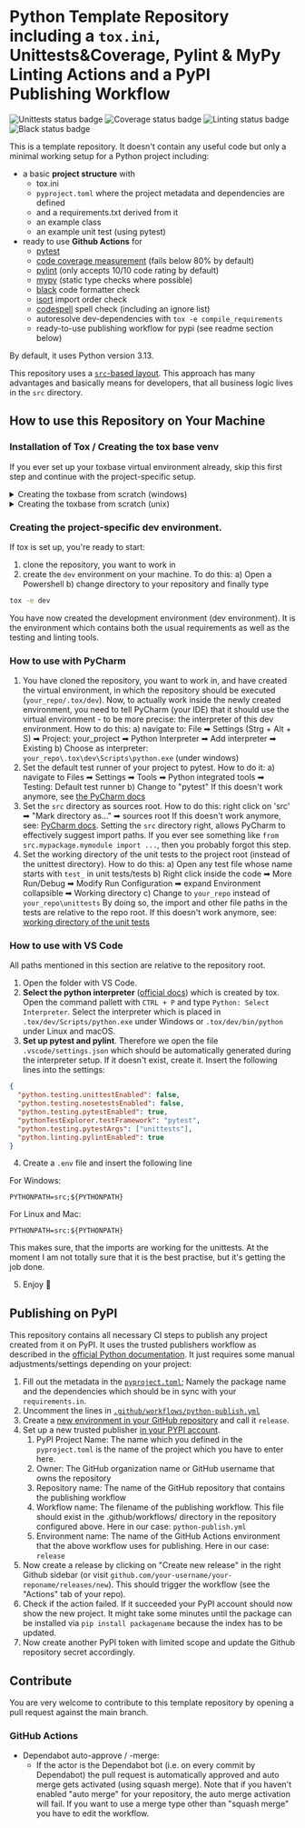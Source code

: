 # Python Template Repository including a `tox.ini`, Unittests&Coverage, Pylint & MyPy Linting Actions and a PyPI Publishing Workflow

<!--- you need to replace the `organization/repo_name` in the status badge URLs --->

![Unittests status badge](https://github.com/Hochfrequenz/python_template_repository/workflows/Unittests/badge.svg)
![Coverage status badge](https://github.com/Hochfrequenz/python_template_repository/workflows/Coverage/badge.svg)
![Linting status badge](https://github.com/Hochfrequenz/python_template_repository/workflows/Linting/badge.svg)
![Black status badge](https://github.com/Hochfrequenz/python_template_repository/workflows/Formatting/badge.svg)

This is a template repository.
It doesn't contain any useful code but only a minimal working setup for a Python project including:

- a basic **project structure** with
  - tox.ini
  - `pyproject.toml` where the project metadata and dependencies are defined
  - and a requirements.txt derived from it
  - an example class
  - an example unit test (using pytest)
- ready to use **Github Actions** for
  - [pytest](https://pytest.org)
  - [code coverage measurement](https://coverage.readthedocs.io) (fails below 80% by default)
  - [pylint](https://pylint.org/) (only accepts 10/10 code rating by default)
  - [mypy](https://github.com/python/mypy) (static type checks where possible)
  - [black](https://github.com/psf/black) code formatter check
  - [isort](https://pycqa.github.io/isort/) import order check
  - [codespell](https://github.com/codespell-project/codespell) spell check (including an ignore list)
  - autoresolve dev-dependencies with `tox -e compile_requirements`
  - ready-to-use publishing workflow for pypi (see readme section below)

By default, it uses Python version 3.13.

This repository uses a [`src`-based layout](https://packaging.python.org/en/latest/discussions/src-layout-vs-flat-layout/).
This approach has many advantages and basically means for developers, that all business logic lives in the `src` directory.

## How to use this Repository on Your Machine

### Installation of Tox / Creating the tox base venv

If you ever set up your toxbase virtual environment already, skip this first step and continue with the project-specific setup.

<details>
<summary>
 Creating the toxbase from scratch (windows)
</summary>

You can either follow the [installation instructions](https://tox.readthedocs.io/en/latest/installation.html)) and that a `.toxbase` environment has been created.
Here we repeat the most important steps.

#### Enure you are allowed to execute scripts in powershell (Windows only)

On new Windows machines it is possible that the execution policy is set to restricted and you are not allowed execute scripts. You can find detailed information [here](https://learn.microsoft.com/de-de/powershell/module/microsoft.powershell.core/about/about_execution_policies?view=powershell-7.3).

The quickest way to solve this problem: Open an Administrator Powershell (e.g. Windows PowerShell App, right click: 'Run as Adminstrator')

```ps
Set-ExecutionPolicy -ExecutionPolicy AllSigned
```

Then close the admin powershell and continue in the regular shell.

#### Create the `.toxbase` environment

`.toxbase` is a project independent virtual environment-template for all the tox environments on your machine. If anything is weird during the tox installation or after the installation, try turning your computer off and on again before getting too frustrated.
Ask your Hochfrequenz colleagues for help.

```ps
# Change to your user directory, create tools directory if it does not exist
$ cd C:\Users\YourUserName
# Create a virtual environment called .toxbase
$ python -m venv .toxbase
```

then

```ps
# Windows Powershell
$ .\.toxbase\Scripts\Activate.ps1
# XOR Windows default (e.g. cmder)
λ .toxbase\Scripts\activate.bat
# the virtual environment is active
# if you see the environment name at the beginning of the line
(.toxbase) $ python -m pip install --upgrade pip
(.toxbase) $ pip install tox
(.toxbase) $ tox --version
```

#### Add the toxbase interpreter to the Path environment variable

Finally, we need to make the tox command available in all future terminal sessions.
There are ways to achieve this goal using only the powershell commands, but we just use the "regular" way:

- Type systemvariable in the search field of your windows taskbar.
- Click on Edit system variables, then on environment variables.
- In the next window select Path in the upper part (User variables for YourUserName) and click on edit.
- Add a new path with `C:\Users\YourUserName\.toxbase\Scripts\`

  - ⚠️ You have to replace YourUserName with your actual username in the path!
    the path up to .toxbase has already been printed to the CLI in the tox --version command above

- Save the settings.
- Now you have to sign out and in again to make the changes work.

You should now be able to type the following and get a reasonable answer

```
tox --version
```

in every shell, no matter if you activated the toxbase again.

#### Umlaute in Paths

Tox has an issue if you have an umlaut in your username. [This issue](https://github.com/tox-dev/tox/issues/1550#issuecomment-727824763) is well known.

To solve it you have to add another environment variable `PYTHONIOENCODING` with the value `utf-8` ([source](https://github.com/tox-dev/tox/issues/1550#issuecomment-1011952057)).

Start a new PowerShell session and try to run tox -e dev in your repository again.

</details>

<details>
<summary>
 Creating the toxbase from scratch (unix)
</summary>
Open a terminal and execute the following commands

```sh
# Change to your user directory
$ cd ~
# Create a virtual environment called .toxbase
$ python -m venv .toxbase
```

Now we activate the virtual environment, update pip and install tox:

```
$ source .toxbase/bin/activate
# the virtual environment is active
# if you see the environment name at the beginning of the line
(.toxbase) $ python -m pip install --upgrade pip
(.toxbase) $ pip install tox
(.toxbase) $ tox --version
```

Create a new folder bin in the home directory and add a symbolic link inside

```
cd
# create a `bin` directory
mkdir bin
# set link to ~/bin/tox
ln -s ~/.toxbase/bin/tox ~/bin/tox
```

Set the PATH variable

```
cd
# open the config file .bashrc
nano .bashrc
# Go to the bottom of the file and insert
# make tox accessible in each session from everywhere
PATH = "${HOME}/bin:${PATH}"
export PATH
# save and close the file with CTRL+O and CTRL+X
```

#### fish

```
cd
# open the config.fish file
nano ~/.config/fish/config.fish
# Go to the bottom of the file and insert
# make tox accessible in each session from everywhere
set PATH {$HOME}/bin $PATH
# save and close the file with CTRL+O and CTRL+X
```

Check if everything works by opening a new terminal window and run

```bash
tox --version
```

</details>

### Creating the project-specific dev environment.

If tox is set up, you're ready to start:

1.  clone the repository, you want to work in
2.  create the `dev` environment on your machine. To do this:
    a) Open a Powershell
    b) change directory to your repository
    and finally type

```bash
tox -e dev
```

You have now created the development environment (dev environment). It is the environment which contains both the usual requirements as well as the testing and linting tools.

### How to use with PyCharm

1. You have cloned the repository, you want to work in, and have created the virtual environment, in which the repository should be executed (`your_repo/.tox/dev`). Now, to actually work inside the newly created environment, you need to tell PyCharm (your IDE) that it should use the virtual environment - to be more precise: the interpreter of this dev environment. How to do this:
   a) navigate to: File ➡ Settings (Strg + Alt + S) ➡ Project: your_project ➡ Python Interpreter ➡ Add interpreter ➡ Existing
   b) Choose as interpreter: `your_repo\.tox\dev\Scripts\python.exe` (under windows)
2. Set the default test runner of your project to pytest. How to do it:
   a) navigate to Files ➡ Settings ➡ Tools ➡ Python integrated tools ➡ Testing: Default test runner
   b) Change to "pytest"
   If this doesn't work anymore, see [the PyCharm docs](https://www.jetbrains.com/help/pycharm/choosing-your-testing-framework.html)
3. Set the `src` directory as sources root. How to do this:
   right click on 'src' ➡ "Mark directory as…" ➡ sources root
   If this doesn't work anymore, see: [PyCharm docs](https://www.jetbrains.com/help/pycharm/content-root.html).
   Setting the `src` directory right, allows PyCharm to effectively suggest import paths.
   If you ever see something like `from src.mypackage.mymodule import ...`, then you probably forgot this step.
4. Set the working directory of the unit tests to the project root (instead of the unittest directory). How to do this:
   a) Open any test file whose name starts with `test_` in unit tests/tests
   b) Right click inside the code ➡ More Run/Debug ➡ Modify Run Configuration ➡ expand Environment collapsible ➡ Working directory
   c) Change to `your_repo` instead of `your_repo\unittests`
   By doing so, the import and other file paths in the tests are relative to the repo root.
   If this doesn't work anymore, see: [working directory of the unit tests](https://www.jetbrains.com/help/pycharm/creating-run-debug-configuration-for-tests.html)

### How to use with VS Code

All paths mentioned in this section are relative to the repository root.

1. Open the folder with VS Code.
2. **Select the python interpreter** ([official docs](https://code.visualstudio.com/docs/python/environments#_manually-specify-an-interpreter)) which is created by tox. Open the command pallett with `CTRL + P` and type `Python: Select Interpreter`. Select the interpreter which is placed in `.tox/dev/Scripts/python.exe` under Windows or `.tox/dev/bin/python` under Linux and macOS.
3. **Set up pytest and pylint**. Therefore we open the file `.vscode/settings.json` which should be automatically generated during the interpreter setup. If it doesn't exist, create it. Insert the following lines into the settings:

```json
{
  "python.testing.unittestEnabled": false,
  "python.testing.nosetestsEnabled": false,
  "python.testing.pytestEnabled": true,
  "pythonTestExplorer.testFramework": "pytest",
  "python.testing.pytestArgs": ["unittests"],
  "python.linting.pylintEnabled": true
}
```

4. Create a `.env` file and insert the following line

For Windows:

```
PYTHONPATH=src;${PYTHONPATH}
```

For Linux and Mac:

```
PYTHONPATH=src:${PYTHONPATH}
```

This makes sure, that the imports are working for the unittests.
At the moment I am not totally sure that it is the best practise, but it's getting the job done.

5. Enjoy 🤗

## Publishing on PyPI

This repository contains all necessary CI steps to publish any project created from it on PyPI.
It uses the trusted publishers workflow as described in the [official Python documentation](https://packaging.python.org/guides/publishing-package-distribution-releases-using-github-actions-ci-cd-workflows/).
It just requires some manual adjustments/settings depending on your project:

1. Fill out the metadata in the [`pyproject.toml`](pyproject.toml); Namely the package name and the dependencies which should be in sync with your `requirements.in`.
2. Uncomment the lines in [`.github/workflows/python-publish.yml`](.github/workflows/python-publish.yml)
3. Create a [new environment in your GitHub repository](https://github.com/Hochfrequenz/python_template_repository/settings/environments) and call it `release`.
4. Set up a new trusted publisher [in your PYPI account](https://pypi.org/manage/account/publishing/).
   1. PyPI Project Name: The name which you defined in the `pyproject.toml` is the name of the project which you have to enter here.
   2. Owner: The GitHub organization name or GitHub username that owns the repository
   3. Repository name: The name of the GitHub repository that contains the publishing workflow
   4. Workflow name: The filename of the publishing workflow. This file should exist in the .github/workflows/ directory in the repository configured above. Here in our case: `python-publish.yml`
   5. Environment name: The name of the GitHub Actions environment that the above workflow uses for publishing. Here in our case: `release`
5. Now create a release by clicking on "Create new release" in the right Github sidebar (or visit `github.com/your-username/your-reponame/releases/new`). This should trigger the workflow (see the "Actions" tab of your repo).
6. Check if the action failed. If it succeeded your PyPI account should now show the new project. It might take some minutes until the package can be installed via `pip install packagename` because the index has to be updated.
7. Now create another PyPI token with limited scope and update the Github repository secret accordingly.

## Contribute

You are very welcome to contribute to this template repository by opening a pull request against the main branch.

### GitHub Actions

- Dependabot auto-approve / -merge:
  - If the actor is the Dependabot bot (i.e. on every commit by Dependabot)
    the pull request is automatically approved and auto merge gets activated
    (using squash merge).
    Note that if you haven't enabled "auto merge" for your repository, the auto merge activation will fail.
    If you want to use a merge type other than "squash merge" you have to edit the workflow.
